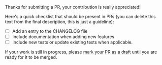 Thanks for submitting a PR, your contribution is really appreciated!

Here's a quick checklist that should be present in PRs (you can delete this text from the final description, this is just a guideline):

- [ ] Add an entry to the CHANGELOG file
- [ ] Include documentation when adding new features.
- [ ] Include new tests or update existing tests when applicable.

If your work is still in progress, please [mark your PR as a draft](https://help.github.com/en/articles/about-pull-requests#draft-pull-requests) until you are ready for it to be merged.
